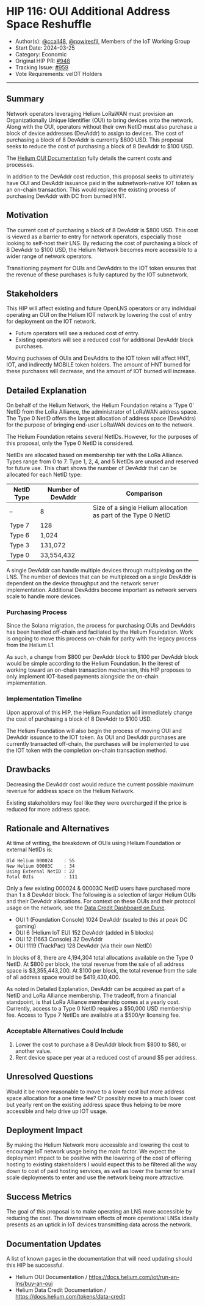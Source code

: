 # HIP 116: OUI Additional Address Space Reshuffle

- Author(s): [@ccall48](https://github.com/ccall48), [@nowiresfil](https://github.com/nowiresfil), Members of the IoT Working Group
- Start Date: 2024-03-25
- Category: Economic
- Original HIP PR: [#948](https://github.com/helium/HIP/pull/948)
- Tracking Issue: [#959](https://github.com/helium/HIP/issues/959)
- Vote Requirements: veIOT Holders

---

## Summary

Network operators leveraging Helium LoRaWAN must provision an Organizationally Unique Identifier (OUI) to bring devices onto the network. Along with the OUI, operators without their own NetID must also purchase a block of device addresses (DevAddr) to assign to devices. The cost of purchasing a block of 8 DevAddr is currently $800 USD. This proposal seeks to reduce the cost of purchasing a block of 8 DevAddr to $100 USD.

The [Helium OUI Documentation](https://docs.helium.com/iot/run-an-lns/buy-an-oui) fully details the current costs and processes.

In addition to the DevAddr cost reduction, this proposal seeks to ultimately have OUI and DevAddr issuance paid in the subnetwork-native IOT token as an on-chain transaction. This would replace the existing process of purchasing DevAddr with DC from burned HNT.

## Motivation

The current cost of purchasing a block of 8 DevAddr is $800 USD. This cost is viewed as a barrier to entry for network operators, especially those looking to self-host their LNS. By reducing the cost of purchasing a block of 8 DevAddr to $100 USD, the Helium Network becomes more accessible to a wider range of network operators.

Transitioning payment for OUIs and DevAddrs to the IOT token ensures that the revenue of these purchases is fully captured by the IOT subnetwork.

## Stakeholders

This HIP will affect existing and future OpenLNS operators or any individual operating an OUI on the Helium IOT network by lowering the cost of entry for deployment on the IOT network.

- Future operators will see a reduced cost of entry.
- Existing operators will see a reduced cost for additional DevAddr block purchases.

Moving puchases of OUIs and DevAddrs to the IOT token will affect HNT, IOT, and indirectly MOBILE token holders. The amount of HNT burned for these purchases will decrease, and the amount of IOT burned will increase.

## Detailed Explanation

On behalf of the Helium Network, the Helium Foundation retains a 'Type 0' NetID from the LoRa Alliance, the administrator of LoRaWAN address space. The Type 0 NetID offers the largest allocation of address space (DevAddrs) for the purpose of bringing end-user LoRaWAN devices on to the network.

The Helium Foundation retains several NetIDs. However, for the purposes of this proposal, only the Type 0 NetID is considered.

NetIDs are allocated based on membership tier with the LoRa Alliance. Types range from 0 to 7. Type 1, 2, 4, and 5 NetIDs are unused and reserved for future use. This chart shows the number of DevAddr that can be allocated for each NetID type:

| NetID Type | Number of DevAddr | Comparison                                                     |
| ---------- | ----------------- | -------------------------------------------------------------- |
| –          | 8                 | Size of a single Helium allocation as part of the Type 0 NetID |
| Type 7     | 128               |                                                                |
| Type 6     | 1,024             |                                                                |
| Type 3     | 131,072           |                                                                |
| Type 0     | 33,554,432        |                                                                |

A single DevAddr can handle multiple devices through multiplexing on the LNS. The number of devices that can be multiplexed on a single DevAddr is dependent on the device throughput and the network server implementation. Additional DevAddrs become important as network servers scale to handle more devices.

### Purchasing Process

Since the Solana migration, the process for purchasing OUIs and DevAddrs has been handled off-chain and faciliated by the Helium Foundation. Work is ongoing to move this process on-chain for parity with the legacy process from the Helium L1.

As such, a change from $800 per DevAddr block to $100 per DevAddr block would be simple according to the Helium Foundation. In the iterest of working toward an on-chain transaction mechanism, this HIP proposes to only implement IOT-based payments alongside the on-chain implementation.

### Implementation Timeline

Upon approval of this HIP, the Helium Foundation will immediately change the cost of purchasing a block of 8 DevAddr to $100 USD.

The Helium Foundation will also begin the process of moving OUI and DevAddr issuance to the IOT token. As OUI and DevAddr purchases are currently transacted off-chain, the purchases will be implemented to use the IOT token with the completion on-chain transaction method.

## Drawbacks

Decreasing the DevAddr cost would reduce the current possible maximum revenue for address space on the Helium Network.

Existing stakeholders may feel like they were overcharged if the price is reduced for more address space.

## Rationale and Alternatives

At time of writing, the breakdown of OUIs using Helium Foundation or external NetIDs is:

```
Old Helium 000024    : 55
New Helium 00003C    : 34
Using External NetID : 22
Total OUIs           : 111
```

Only a few existing 000024 & 00003C NetID users have purchased more than 1 x 8 DevAddr block. The following is a selection of larger Helium OUIs and their DevAddr allocations. For context on these OUIs and their protocol usage on the network, see the [Data Credit Dashboard on Dune](https://dune.com/helium-foundation/helium-data-credits).

- OUI 1 (Foundation Console) 1024 DevAddr (scaled to this at peak DC gaming)
- OUI 6 (Helium IoT EU) 152 DevAddr (added in 5 blocks)
- OUI 12 (1663 Console) 32 DevAddr
- OUI 1119 (TrackPac) 128 DevAddr (via their own NetID)

In blocks of 8, there are 4,194,304 total allocations available on the Type 0 NetID. At $800 per block, the total revenue from the sale of all address space is $3,355,443,200. At $100 per block, the total revenue from the sale of all address space would be $419,430,400.

As noted in Detailed Explanation, DevAddr can be acquired as part of a NetID and LoRa Alliance membership. The tradeoff, from a financial standpoint, is that LoRa Alliance membership comes at a yearly cost. Currently, access to a Type 0 NetID requires a $50,000 USD membership fee. Access to Type 7 NetIDs are available at a $500/yr licensing fee.

### Acceptable Alternatives Could Include

1. Lower the cost to purchase a 8 DevAddr block from $800 to $80, or another value.
1. Rent device space per year at a reduced cost of around $5 per address.

## Unresolved Questions

Would it be more reasonable to move to a lower cost but more address space allocation for a one time fee? Or possibly move to a much lower cost but yearly rent on the existing address space thus helping to be more accessible and help drive up IOT usage.

## Deployment Impact

By making the Helium Network more accessible and lowering the cost to encourage IoT network usage being the main factor. We expect the deployment impact to be positive with the lowering of the cost of offering hosting to existing stakeholders I would expect this to be filtered all the way down to cost of paid hosting services, as well as lower the barrier for small scale deployments to enter and use the network being more attractive.

## Success Metrics

The goal of this proposal is to make operating an LNS more accessible by reducing the cost. The downstream effects of more operational LNSs ideally presents as an uptick in IoT devices transmitting data across the network.

## Documentation Updates

A list of known pages in the documentation that will need updating should this HIP be successful.

- Helium OUI Documentation / https://docs.helium.com/iot/run-an-lns/buy-an-oui
- Helium Data Credit Documentation / https://docs.helium.com/tokens/data-credit
